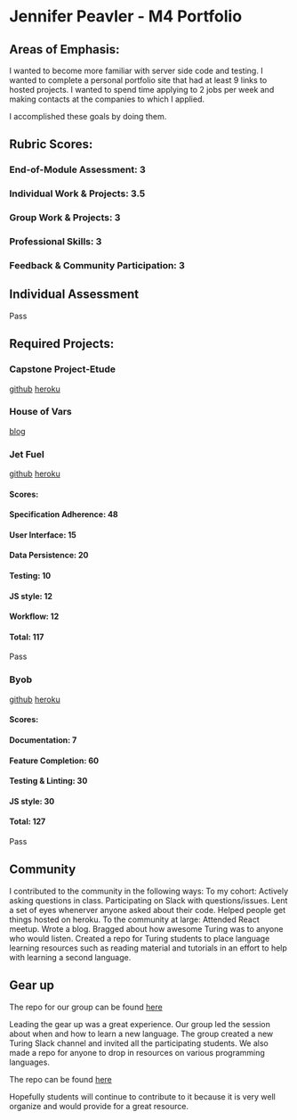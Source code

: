 # Jennifer Peavler - M4 Portfolio 

## Areas of Emphasis:

I wanted to become more familiar with server side code and testing.  I wanted to complete a personal portfolio site that had at least 9 links to hosted projects.
I wanted to spend time applying to 2 jobs per week and making contacts at the companies to which I applied.

I accomplished these goals by doing them.

## Rubric Scores:

### End-of-Module Assessment: 3
### Individual Work & Projects: 3.5
### Group Work & Projects: 3
### Professional Skills: 3
### Feedback & Community Participation: 3

## Individual Assessment

Pass

## Required Projects:

### Capstone Project-Etude

[github](https://github.com/zanedr/etude-part-deux/)
[heroku](https://shielded-depths-13754.herokuapp.com/)

### House of Vars
[blog](https://medium.com/@jpeavler/learning-to-contribute-my-first-dive-into-open-source-led-me-to-learn-a-little-ruby-b21a7b0359b6)

### Jet Fuel

[github](https://github.com/jennPeavler/jetFuel)
[heroku](https://shrtee.herokuapp.com/)

#### Scores:
#### Specification Adherence: 48
#### User Interface: 15
#### Data Persistence: 20
#### Testing: 10
#### JS style: 12
#### Workflow: 12
#### Total: 117
Pass

### Byob

[github](https://github.com/jennPeavler/jetFuel)
[heroku](https://shrtee.herokuapp.com/)

#### Scores:
#### Documentation: 7
#### Feature Completion: 60
#### Testing & Linting: 30
#### JS style: 30
#### Total: 127
Pass

## Community

I contributed to the community in the following ways:
To my cohort:  Actively asking questions in class.  Participating on Slack with questions/issues.  Lent a set of eyes whenerver anyone asked about their code.
Helped people get things hosted on heroku.
To the community at large:  Attended React meetup.  Wrote a blog.  Bragged about how awesome Turing was to anyone who would listen.  Created a repo for Turing students
to place language learning resources such as reading material and tutorials in an effort to help with learning a second language.

## Gear up

The repo for our group can be found [here](https://github.com/VictoriaVasys/learning-a-new-language/blob/master/administrative/m4-gear-up-outline.md)

Leading the gear up was a great experience.  Our group led the session about when and how to learn a new language.  The group created
a new Turing Slack channel and invited all the participating students.  We also made a repo for anyone to drop in resources on
various programming languages.

The repo can be found [here](https://github.com/VictoriaVasys/learning-a-new-language)

Hopefully students will continue to contribute to it because it is very well organize and would provide for a great resource.


